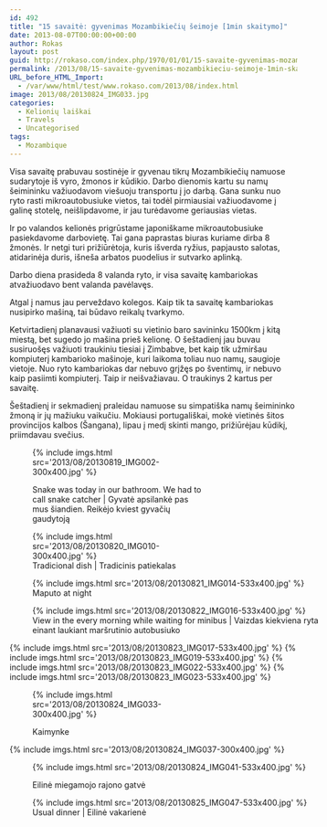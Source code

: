 ```yaml
---
id: 492
title: "15 savaitė: gyvenimas Mozambikiečių šeimoje [1min skaitymo]"
date: 2013-08-07T00:00:00+00:00
author: Rokas
layout: post
guid: http://rokaso.com/index.php/1970/01/01/15-savaite-gyvenimas-mozambikieciu-seimoje-1min-skaitymo/
permalink: /2013/08/15-savaite-gyvenimas-mozambikieciu-seimoje-1min-skaitymo/
URL_before_HTML_Import:
  - /var/www/html/test/www.rokaso.com/2013/08/index.html
image: 2013/08/20130824_IMG033.jpg
categories:
  - Kelionių laiškai
  - Travels
  - Uncategorised
tags:
  - Mozambique
---
```


<div class="entry-content">
  <p>
    Visa savaitę prabuvau sostinėje ir gyvenau tikrų Mozambikiečių namuose sudarytoje iš vyro, žmonos ir kūdikio. Darbo dienomis kartu su namų šeimininku važiuodavom viešuoju transportu į jo darbą. Gana sunku nuo ryto rasti mikroautobusiuke vietos, tai todėl pirmiausiai važiuodavome į galinę stotelę, neišlipdavome, ir jau turėdavome geriausias vietas.
  </p>
  
  <p>
    Ir po valandos kelionės prigrūstame japoniškame mikroautobusiuke pasiekdavome darbovietę. Tai gana paprastas biuras kuriame dirba 8 žmonės. Ir netgi turi prižiūrėtoja, kuris išverda ryžius, papjausto salotas, atidarinėja duris, išneša arbatos puodelius ir sutvarko aplinką.
  </p>
  
  <p>
    Darbo diena prasideda 8 valanda ryto, ir visa savaitę kambariokas atvažiuodavo bent valanda pavėlavęs.
  </p>
  
  <p>
    Atgal į namus jau perveždavo kolegos. Kaip tik ta savaitę kambariokas nusipirko mašiną, tai būdavo reikalų tvarkymo.
  </p>
  
  <p>
    Ketvirtadienį planavausi važiuoti su vietinio baro savininku 1500km į kitą miestą, bet sugedo jo mašina prieš kelionę. O šeštadienį jau buvau susiruošęs važiuoti traukiniu tiesiai į Zimbabve, bet kaip tik užmiršau kompiuterį kambarioko mašinoje, kuri laikoma toliau nuo namų, saugioje vietoje. Nuo ryto kambariokas dar nebuvo grįžęs po šventimų, ir nebuvo kaip pasiimti kompiuterį. Taip ir neišvažiavau. O traukinys 2 kartus per savaitę.
  </p>
  
  <p>
    Šeštadienį ir sekmadienį praleidau namuose su simpatiška namų šeimininko žmoną ir jų mažiuku vaikučiu. Mokiausi portugališkai, mokė vietinės šitos provincijos kalbos (Šangana), lipau į medį skinti mango, prižiūrėjau kūdikį, priimdavau svečius.
  </p><figure id="attachment_1583" aria-describedby="caption-attachment-1583" style="width: 300px" class="wp-caption alignnone">
  
  {% include imgs.html src='2013/08/20130819_IMG002-300x400.jpg' %}
<figcaption id="caption-attachment-1583" class="wp-caption-text">Snake was today in our bathroom. We had to call snake catcher | Gyvatė apsilankė pas mus šiandien. Reikėjo kviest gyvačių gaudytoją</figcaption></figure> <figure id="attachment_1584" aria-describedby="caption-attachment-1584" style="width: 300px" class="wp-caption alignnone">{% include imgs.html src='2013/08/20130820_IMG010-300x400.jpg' %}
<figcaption id="caption-attachment-1584" class="wp-caption-text">Tradicional dish | Tradicinis patiekalas</figcaption></figure> <figure id="attachment_1585" aria-describedby="caption-attachment-1585" style="width: 533px" class="wp-caption alignnone">{% include imgs.html src='2013/08/20130821_IMG014-533x400.jpg' %}
<figcaption id="caption-attachment-1585" class="wp-caption-text">Maputo at night</figcaption></figure> <figure id="attachment_1586" aria-describedby="caption-attachment-1586" style="width: 533px" class="wp-caption alignnone">{% include imgs.html src='2013/08/20130822_IMG016-533x400.jpg' %}
<figcaption id="caption-attachment-1586" class="wp-caption-text">View in the every morning while waiting for minibus | Vaizdas kiekviena ryta einant laukiant maršrutinio autobusiuko</figcaption></figure> 
  
  <p>
    {% include imgs.html src='2013/08/20130823_IMG017-533x400.jpg' %}
 {% include imgs.html src='2013/08/20130823_IMG019-533x400.jpg' %}
 {% include imgs.html src='2013/08/20130823_IMG022-533x400.jpg' %}
 {% include imgs.html src='2013/08/20130823_IMG023-533x400.jpg' %}

  </p><figure id="attachment_1591" aria-describedby="caption-attachment-1591" style="width: 300px" class="wp-caption alignnone">
  
  {% include imgs.html src='2013/08/20130824_IMG033-300x400.jpg' %}
<figcaption id="caption-attachment-1591" class="wp-caption-text">Kaimynke</figcaption></figure> 
  
  <p>
    {% include imgs.html src='2013/08/20130824_IMG037-300x400.jpg' %}

  </p><figure id="attachment_1593" aria-describedby="caption-attachment-1593" style="width: 533px" class="wp-caption alignnone">
  
  {% include imgs.html src='2013/08/20130824_IMG041-533x400.jpg' %}
<figcaption id="caption-attachment-1593" class="wp-caption-text">Eilinė miegamojo rajono gatvė</figcaption></figure> <figure id="attachment_1595" aria-describedby="caption-attachment-1595" style="width: 533px" class="wp-caption alignnone">{% include imgs.html src='2013/08/20130825_IMG047-533x400.jpg' %}
<figcaption id="caption-attachment-1595" class="wp-caption-text">Usual dinner | Eilinė vakarienė</figcaption></figure>
</div>
